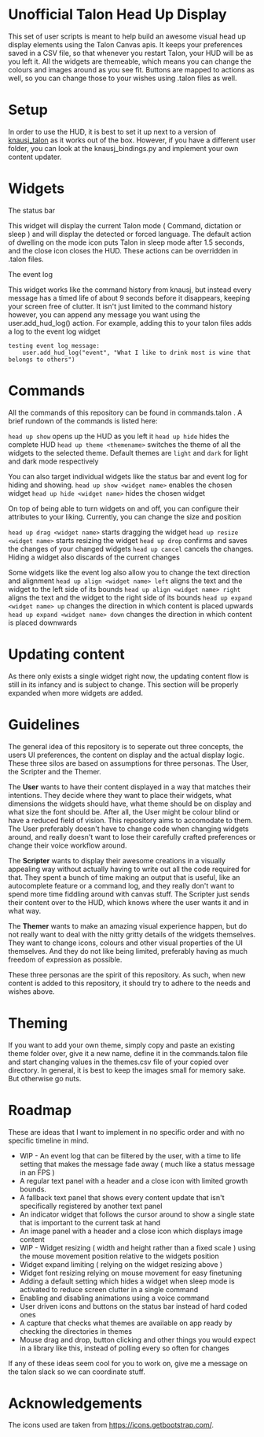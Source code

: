 # Unofficial Talon Head Up Display

This set of user scripts is meant to help build an awesome visual head up display elements using the Talon Canvas apis. 
It keeps your preferences saved in a CSV file, so that whenever you restart Talon, your HUD will be as you left it.
All the widgets are themeable, which means you can change the colours and images around as you see fit.
Buttons are mapped to actions as well, so you can change those to your wishes using .talon files as well.

# Setup

In order to use the HUD, it is best to set it up next to a version of [knausj_talon](https://github.com/knausj85/knausj_talon/) as it works out of the box. 
However, if you have a different user folder, you can look at the knausj_bindings.py and implement your own content updater.

# Widgets

The status bar

This widget will display the current Talon mode ( Command, dictation or sleep ) and will display the detected or forced language.
The default action of dwelling on the mode icon puts Talon in sleep mode after 1.5 seconds, and the close icon closes the HUD. These actions can be overridden in .talon files.

The event log

This widget works like the command history from knausj, but instead every message has a timed life of about 9 seconds before it disappears, keeping your screen free of clutter.
It isn't just limited to the command history however, you can append any message you want using the user.add_hud_log() action.
For example, adding this to your talon files adds a log to the event log widget

```
testing event log message:
	user.add_hud_log("event", "What I like to drink most is wine that belongs to others")
```


# Commands

All the commands of this repository can be found in commands.talon . A brief rundown of the commands is listed here:

`head up show` opens up the HUD as you left it
`head up hide` hides the complete HUD
`head up theme <themename>` switches the theme of all the widgets to the selected theme. Default themes are `light` and `dark` for light and dark mode respectively

You can also target individual widgets like the status bar and event log for hiding and showing. 
`head up show <widget name>` enables the chosen widget
`head up hide <widget name>` hides the chosen widget

On top of being able to turn widgets on and off, you can configure their attributes to your liking.
Currently, you can change the size and position

`head up drag <widget name>` starts dragging the widget
`head up resize <widget name>` starts resizing the widget
`head up drop` confirms and saves the changes of your changed widgets
`head up cancel` cancels the changes. Hiding a widget also discards of the current changes

Some widgets like the event log also allow you to change the text direction and alignment
`head up align <widget name> left` aligns the text and the widget to the left side of its bounds
`head up align <widget name> right` aligns the text and the widget to the right side of its bounds
`head up expand <widget name> up` changes the direction in which content is placed upwards
`head up expand <widget name> down` changes the direction in which content is placed downwards

# Updating content

As there only exists a single widget right now, the updating content flow is still in its infancy and is subject to change.
This section will be properly expanded when more widgets are added.

# Guidelines

The general idea of this repository is to seperate out three concepts, the users UI preferences, the content on display and the actual display logic.
These three silos are based on assumptions for three personas. The User, the Scripter and the Themer.

The **User** wants to have their content displayed in a way that matches their intentions. 
They decide where they want to place their widgets, what dimensions the widgets should have, what theme should be on display and what size the font should be. After all, the User might be colour blind or have a reduced field of vision. This repository aims to accomodate to them.
The User preferably doesn't have to change code when changing widgets around, and really doesn't want to lose their carefully crafted preferences or change their voice workflow around.

The **Scripter** wants to display their awesome creations in a visually appealing way without actually having to write out all the code required for that. They spent a bunch of time making an output that is useful, like an autocomplete feature or a command log, and they really don't want to spend more time fiddling around with canvas stuff.
The Scripter just sends their content over to the HUD, which knows where the user wants it and in what way.

The **Themer** wants to make an amazing visual experience happen, but do not really want to deal with the nitty gritty details of the widgets themselves. They want to change icons, colours and other visual properties of the UI themselves. And they do not like being limited, preferably having as much freedom of expression as possible.

These three personas are the spirit of this repository. As such, when new content is added to this repository, it should try to adhere to the needs and wishes above.

# Theming

If you want to add your own theme, simply copy and paste an existing theme folder over, give it a new name, define it in the commands.talon file and start changing values in the themes.csv file of your copied over directory.
In general, it is best to keep the images small for memory sake. But otherwise go nuts.

# Roadmap

These are ideas that I want to implement in no specific order and with no specific timeline in mind.

- WIP - An event log that can be filtered by the user, with a time to life setting that makes the message fade away ( much like a status message in an FPS )
- A regular text panel with a header and a close icon with limited growth bounds.
- A fallback text panel that shows every content update that isn't specifically registered by another text panel
- An indicator widget that follows the cursor around to show a single state that is important to the current task at hand
- An image panel with a header and a close icon which displays image content
- WIP - Widget resizing ( width and height rather than a fixed scale ) using the mouse movement position relative to the widgets position
- Widget expand limiting ( relying on the widget resizing above )
- Widget font resizing relying on mouse movement for easy finetuning
- Adding a default setting which hides a widget when sleep mode is activated to reduce screen clutter in a single command
- Enabling and disabling animations using a voice command
- User driven icons and buttons on the status bar instead of hard coded ones
- A capture that checks what themes are available on app ready by checking the directories in themes
- Mouse drag and drop, button clicking and other things you would expect in a library like this, instead of polling every so often for changes

If any of these ideas seem cool for you to work on, give me a message on the talon slack so we can coordinate stuff.

# Acknowledgements

The icons used are taken from https://icons.getbootstrap.com/.